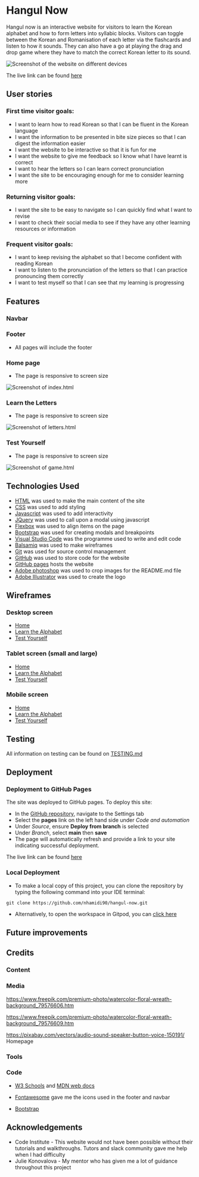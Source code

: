 # Hangul Now

Hangul now is an interactive website for visitors to learn the Korean alphabet and how to form letters into syllabic blocks. Visitors can toggle between the Korean and Romanisation of each letter via the flashcards and listen to how it sounds. They can also have a go at playing the drag and drop game where they have to match the correct Korean letter to its sound.

![Screenshot of the website on different devices]()

The live link can be found [here](https://nhamidi90.github.io/hangul-now/)

## User stories

### First time visitor goals:
*	I want to learn how to read Korean so that I can be fluent in the Korean language
*	I want the information to be presented in bite size pieces so that I can digest the information easier
*	I want the website to be interactive so that it is fun for me
*	I want the website to give me feedback so I know what I have learnt is correct
*	I want to hear the letters so I can learn correct pronunciation
*	I want the site to be encouraging enough for me to consider learning more

### Returning visitor goals:
*	I want the site to be easy to navigate so I can quickly find what I want to revise
*	I want to check their social media to see if they have any other learning resources or information

### Frequent visitor goals:
*	I want to keep revising the alphabet so that I become confident with reading Korean
*	I want to listen to the pronunciation of the letters so that I can practice pronouncing them correctly
*	I want to test myself so that I can see that my learning is progressing

## Features

### Navbar


### Footer

* All pages will include the footer


### Home page

* The page is responsive to screen size

![Screenshot of index.html]()

### Learn the Letters

* The page is responsive to screen size

![Screenshot of letters.html]()

### Test Yourself

* The page is responsive to screen size

![Screenshot of game.html]()


## Technologies Used

* [HTML](https://developer.mozilla.org/en-US/docs/Web/HTML) was used to make the main content of the site
* [CSS](https://developer.mozilla.org/en-US/docs/Web/CSS) was used to add styling
* [Javascript](https://developer.mozilla.org/en-US/docs/Web/JavaScript) was used to add interactivity
* [JQuery](https://jquery.com/) was used to call upon a modal using javascript
* [Flexbox](https://developer.mozilla.org/en-US/docs/Learn/CSS/CSS_layout/Flexbox) was used to align items on the page
* [Bootstrap](https://getbootstrap.com/) was used for creating modals and breakpoints
* [Visual Studio Code](https://code.visualstudio.com/) was the programme used to write and edit code
* [Balsamiq](https://balsamiq.com/) was used to make wireframes
* [Git](https://git-scm.com/) was used for source control management
* [GitHub](https://github.com/) was used to store code for the website
* [GitHub pages](https://pages.github.com/) hosts the website
* [Adobe photoshop](https://www.adobe.com/uk/products/photoshop.html) was used to crop images for the README.md file
* [Adobe Illustrator](https://www.adobe.com/uk/products/illustrator.html) was used to create the logo

## Wireframes

### Desktop screen
* [Home]()
* [Learn the Alphabet]()
* [Test Yourself]()

### Tablet screen (small and large)
* [Home]()
* [Learn the Alphabet]()
* [Test Yourself]()

### Mobile screen
* [Home]()
* [Learn the Alphabet]()
* [Test Yourself]()

## Testing

All information on testing can be found on [TESTING.md](TESTING.md)

## Deployment

### Deployment to GitHub Pages

The site was deployed to GitHub pages. To deploy this site: 
  * In the [GitHub repository](https://github.com/nhamidi90/hangul-now), navigate to the Settings tab
  * Select the **pages** link on the left hand side under *Code and automation*
  * Under *Source*, ensure **Deploy from branch** is selected
  * Under *Branch*, select **main** then **save**
  * The page will automatically refresh and provide a link to your site indicating successful deployment.

The live link can be found [here](https://nhamidi90.github.io/hangul-now/)

### Local Deployment

* To make a local copy of this project, you can clone the repository by typing the following command into your IDE terminal:

 `git clone https://github.com/nhamidi90/hangul-now.git`

- Alternatively, to open the workspace in Gitpod, you can [click here](https://gitpod.io/#https://github.com/nhamidi90/hangul-now)

## Future improvements


## Credits

### Content

### Media

https://www.freepik.com/premium-photo/watercolor-floral-wreath-background_79576606.htm

https://www.freepik.com/premium-photo/watercolor-floral-wreath-background_79576609.htm

https://pixabay.com/vectors/audio-sound-speaker-button-voice-150191/
Homepage 

### Tools


### Code

* [W3 Schools](https://www.w3schools.com/) and [MDN web docs](https://developer.mozilla.org/en-US/) 


* [Fontawesome](https://fontawesome.com/) gave me the icons used in the footer and navbar

<!-- All the icons I used
<i class="fa-brands fa-facebook"></i>
<i class="fa-brands fa-tiktok footer-icons"></i>
<i class="fa-brands fa-instagram"></i>
-->


* [Bootstrap](https://getbootstrap.com/)


## Acknowledgements

* Code Institute - This website would not have been possible without their tutorials and walkthroughs. Tutors and slack community gave me help when I had difficulty
* Julie Konovalova - My mentor who has given me a lot of guidance throughout this project